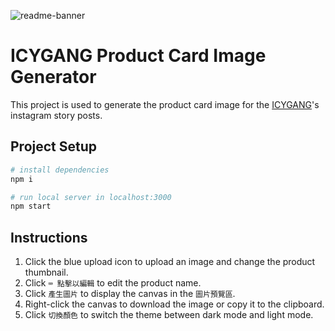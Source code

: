 ![readme-banner](https://user-images.githubusercontent.com/75478661/214215780-4ce4e23e-aa4a-45b9-a308-0061f958f8a7.png)

# ICYGANG Product Card Image Generator

This project is used to generate the product card image for the [ICYGANG](https://www.instagram.com/icygang_jewelry/)'s instagram story posts.

## Project Setup

```bash
# install dependencies
npm i

# run local server in localhost:3000
npm start
```

## Instructions

1. Click the blue upload icon to upload an image and change the product thumbnail.
2. Click `⌨️ 點擊以編輯` to edit the product name.
3. Click `產生圖片` to display the canvas in the `圖片預覽區`.
4. Right-click the canvas to download the image or copy it to the clipboard.
5. Click `切換顏色` to switch the theme between dark mode and light mode.
